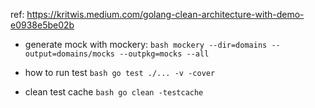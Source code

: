 ref: https://kritwis.medium.com/golang-clean-architecture-with-demo-e0938e5be02b

- generate mock with mockery:
  `bash
    mockery --dir=domains --output=domains/mocks --outpkg=mocks --all
`

- how to run test
  `bash
    go test ./... -v -cover
`

- clean test cache
  `bash
    go clean -testcache
`
